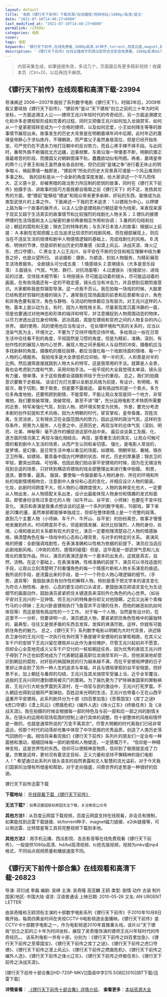 ```yaml
---
layout: default
title: '电影《镖行天下前传》下载资源/在线播放/视频地址/1080p/高清/蓝光'
date: "2021-07-10T14:40:27+0800"
last_modified_at: "2021-07-10T14:40:27+0800"
permalink: /23994/
categories: 电影
cover:
tags: 电影
keywords: '镖行天下前传,在线免费看,1080p高清,bt种子,torrent,百度云盘,magnet,磁力链,迅雷下载资源'
description: '《镖行天下前传》在线云播放手机西瓜影院吉吉影音免费看，1080p高清bd/hd未删减完整版和tc抢先枪版，mkv/mp4格式，附带bt/torrent种子、magnet/磁力链、百度云盘、网盘资源迅雷下载链接'
---
```


>内容采集生成，如果链接失效，多试几个，页面最后有更多精彩视频！收藏本页（Ctrl+D)，以后再找不麻烦。


## 《镖行天下前传》在线观看和高清下载-23994

导演阐述 2006—2007年我拍了系列数字电影《镖行天下》，时隔3年后，2009年我又要续拍《镖行天下前传》，“镖前传&rdquo;是以“天下镖局”创立之前的三十年为时间坐标，一方面追溯主人公&mdash;—镖师王兆兴年轻时代的传奇经历，另一方面追溯镖文化和许多走镖规矩形成和完善的过程，同时又把像王兆兴如何加入龙骑禁军、如何从一个皇家密探转变成为一个合格的镖师，以及如何恋爱，小王如何降生等等的故事情节展现出来。故事发生的历史大背景是在明朝嘉靖年间中后期，此时年迈的嘉靖皇帝醉心于求仙炼丹，不理朝政，而严嵩父子虽然身居高位，但是已经开始失宠，可严党仍在不遗余力地打压朝中的反对势力，而且心黑手辣不择手段。与此同时，番帮外族不断骚扰北方边疆，边事频繁，东南沿海一带倭患不断，明朝抗倭正值最艰苦的阶段，而倭国又对朝鲜图谋不轨，蠢蠢欲动似有所图。再者，嘉靖皇帝的两个儿子景王和裕王虽然身处各自封地，但仍旧因&ldquo;皇储之争”进行着无休止的明争暗斗，祸起萧墙一触即发，“镖前传&rdquo;所处的历史大背景真可谓是一个风云难测的多事之秋。　我的目标是从一个全新的角度深度发掘，给大家讲述一个平凡而伟大、正义感十足、却被黑暗的政治势力所压制的悲悯的故事，同时在《镖行天下前传》拍摄手法、讲故事的技巧方面我都会吸取之前《镖行天下》的不足，发扬其优秀的方面，使&ldquo;镖前”能够给&ldquo;镖迷”和观众带来更多新鲜、好玩的东西，能够成为此类型武侠片的上乘之作。 下面阐述一下我的艺术追求： 1.以镖局为中心，以押镖上路为每一个故事的展开点，以主人公卧底镖局执行朝廷密令为线索，来表现来源于现实又超于生活真实的故事情节和比较强烈的戏剧化人物关系； 2.镖队的接镖押镖的生活场面和主人公秘密的身份两者相互作用和协调； 3.番邦的勾结和拉动；朝廷的腐败和无能；锦衣卫的特殊机构；与东洋日本浪人的故事）根据以上前提： A.本剧在宏观把握上应当追求比较浓烈的戏剧风格，而在细部展现上，则应当在不违反生活的规律和剧中人物感情逻辑的基础上，完成戏剧化的风格。 B.洗练、明快的节律，但是却折射出历史的厚重感（如漠上风云、决战天涯、烽火辽东、虎口夺镖）。 C.男女主人公王兆兴、谷平安在不断的交往和相互理解中结为秦晋之好，也是众望所归。 谈谈摄影：摄影，为塑造、刻划人物服务，为精彩展现生活场景服务。 全剧镜头可分成五类： 1.情感镜头 2.意境镜头（大多是音乐段落） 3.面镜头（气氛、气势、群打、对抗场面等） 4.过渡镜头（衔接部分、进戏前的过渡、交待技术细节等） 5.特技镜头 尽可能运动着的镜头，尽可能运动着的画面，在有些场面还有一定的不稳定感，镜头应当有冲击力，并且想到后期剪接意识。大家都称我是剪辑型导演，这一点我不否认。我在拍每一场戏的时候，大脑里已经构思好剪辑时连接的镜头了。通常我在现场画面的前景和后景都有设计，角色和非角色要有层次，角色与静物、与流动的物体都应当有层次。对王兆兴这样的人物，基本上是以动为主，有时，因为人物性格关系，尽量表现其沉着冷静的一面，但是也要通过对他神态和形体的端详和特写，并注意捕捉到人物周围动态的物体，以尽力渗透出这位身份特殊、武功高超，周旋在镖局和官府之间的人物复杂的内心世界。 烟的使用，风的使用也应当有设计。 在处理环境和气氛的关系时，应当以渲染气氛为主，环境次之，不要为了交待环境而交待环境。 多给观众一些在日常生活中往往看不到的角度，平视固然是习惯的角度，但是为精彩，准确，深刻、有创作性的的展现人物内心世界，展现人物之间矛盾和人与自然的冲突，摄像机应当多找新鲜的角度。摄像机的推拉摇移，都应当强化每一个戏剧场面的情绪、每一个人物的心境服务。 我拍戏多是大全景低机位仰拍，带一半的天，人和景是对半的比例。然后通常直接就跳到人物大头的特写，这是我常用的手法。就算是人全景，我也会考虑到力度和气势，采用仰拍手法。一般平视的大全我觉得太单调，镜头没有力量，很单薄。关于这些我都会请摄影师给于充分的重视。 总之，我们的拍摄意识要敢于走极端。 谈谈灯光灯光要以全剧总风格为前提，有设计，有明暗，有层次，敢于切割，敢于取舍，但是要不露痕迹。 最有挑战性的是一个景点，多方位多角度地拍，还要照顾到剧情，不能穿帮，不能让观众发现是同一个地方，非常难拍，我们要突破常理，突破常规，甚至不讲“理&rdquo;，充分运用电影艺术特质所需要的近景、特写来强化气氛，刻划人物，把环境劣势变为优势。 外景，要充分考虑本剧的创作前提和艺术风格，因为大明朝的时代，宦官掌权，皇帝昏庸，百姓流离，生灵涂炭，又有锦衣卫在全国范围内的势力，因此这样的政治气氛，这样的生存条件，把景为人服务，人在景之中，还原历史，再现当年的总体气氛（深刻、明亮、壮美、神秘等）毫不造作的捕捉进这部作品中来。 最后谈谈美工及服、化、道方面的情况美工 再现与强化相结合。 再现，是尊重生活的真实，让观众可触可摸的看到剧中人生活的场景，从而产生认同和亲切感。 强化，是电影人常说的，是梦境，是幻像，是日常生活中难以看见的场面，如镖局、明朝牢狱、番贼、锦衣卫卫所等。如镖局，要具备中国古代押镖的状态、样式，历史的厚重感；锦衣卫的牢狱，要突出阴森、可怕等。也因此我们拍谷家平安镖局的时候，因为在无锡没有找到合适的场景，只好转到横店将镖局的戏全部整理出来进行集中拍摄。 制景，道具，要厚重，逼真。 服装，要使每一件服装都与人物的身份、所在的环境和所处的戏剧情境相吻合，注意剧中人身份和心态的变化，并相应设计人物的服装。 化妆，此剧时间跨度不大，但人物的心理跨度很大，人物的各种变化也大，一定要从人物出发，从人物搭配关系出发，设计出最能体现人物身份和情趣的发式和面容。即使身份没有过多变化的人物（如牛开山、谷平安、小师妹）也要在不变中找变化。 演员和表演是我重点想谈谈的这是一个系列的数字电影，10部戏，算下来是20集的量，虽然单部都能够单独成立，但却在整体剧情上是一个完整的段落，直到几个主要人物（小师妹、车千户、牛开山、谷平安）的纷纷离世，故事才慢慢地发展到终点。时间跨度并不长，但是剧情发展、起伏比较强烈，人物的身份，处境、心境和彼此的关系都有较大的变化，演员一定要梳理清楚自己人物的情感脉络，搞清楚角色在每一场戏中的心态和心理背景，与对手的特定的关系。 表演风格的把握：全剧强调戏剧性，在表演准确和以性格为依据的前提下，演员应当适应此剧戏剧风格。（冲突的浓烈，感情的碰撞）但是，这毕竟是一部武侠气息和儿女情长的类型作品，所以，演员的表演还是有一个基本的出发点，这就是真实，自然，流畅。在这个基础上，在表演准确，性格准确的前提下，演员可以寻找适度的手段，让观众立刻清楚明了的看懂角色的每一个情感片断和人物关系演变的痕迹。我所说的手段，是流露出来的手段，是一个一个符合人物心理逻辑的细节。（手势，道具等） 我鼓励演员有创作性的解释人物，特别是善于把文学本的语言变化为符合人物性格、身份、心态的更生动的口头语言，更鼓励演员把语言变化为生动细节的画面动作，鼓励演员紧紧抓住关键道具来深刻外化角色的内心世界。（如谷平安对王兆兴的一见钟情、但王兆兴的特殊身份却又对他隐瞒，之后又出来个青梅竹马的小师妹；王兆兴卧底镖局执行飞鱼营并不合理的任务，而他的嫉恶如仇如何体现等）而这是很有挑战性的一个工作。 对于每一个人物，当然是有设计的，在这里不一一分析，但要讲明一点，演员塑造人物，要紧紧抓住角色性格中的最独特的、最典型，往往又是很矛盾的东西去发挥，发挥的淋漓尽致。这样，你就有可能抓住角色的魅力。 总之，《镖行天下》系列数字电影以明朝为大时代背景，讲述锦衣卫身份的王兆兴在一次执行任务时落下悬崖被平安镖局的谷掌柜相救，在其义父车千户的安排下王兆兴留在镖局并以此作为身份掩护，尽管王兆兴起初并不愿意，但却全心全意地完成义父车千户交付的一桩桩朝廷任务，因为优秀的表现王兆兴终于得到了升迁也如愿地成为了代表朝廷最高职位龙骑禁军的一员，但他渐渐地却意识到朝廷的腐败，对奸臣的祸国殃民的行为越来越不满，而在平安镖局押镖的日子里却让体会到了另外一种人生的追求与幸福，并且与镖局掌柜的谷平安相爱。但好景不长，加上朝廷与番邦的勾结，王兆兴及其龙骑禁军受骗上当，近乎全军覆没，逃脱的王兆兴同时遭到镖局被灭门的噩耗。为了报仇更为了铲除祸害国家的罪魁祸首，王兆兴引大蛀虫罗震到天涯村，在一场官与民的激战中，王兆兴打死罗震。不久朝廷也得到证据将严嵩弹劾，百姓迎来光明的生活，王兆兴也带着小王在山西平遥重开平安镖局。此系列剧共分为十部《四百里加急》《至尊国宝》《库丁之谜》《虎口夺镖》《漠上风云》《燃眉危机》《编外人选》《烽火辽东》《终极任务》及《决战天涯》。我在拍摄的时候会根据每一部的特色及与前一部和后一部之间的剧情关系，在镜头的运用和现场氛围的控制上进行具体的调整。但十部整体的风格和情怀是一致的，也就是通常所说的“万变不离其宗”。尽管大明朝的时代离我们已经非常遥远，但那个时代的动荡却也集中体现了中华民族的优秀品质，创造了人类历史荡气回肠的一面。相信将来看完我们《镖行天下前传》系列片的朋友们一定会有一种震撼和激动，细细回味每一部的剧情和人物塑造，一定感慨万千。 “信仰是一种精神支柱，这是世界性的东西。信仰可以使精神变物质，信仰到了极限就变成了力量。宗教是这样，更何况有着坚定目标、正义力量和坚持不懈精神的我们电影人！&rdquo; 希望通过此系列片镜头语言的自然表露和文人智慧的流光溢彩，对于今天我们国家的治理有所借鉴和帮助，对于走向强盛，问鼎世界的走势是一种很好的启迪。


镖行天下前传迅雷下载

**下载地址**： [在线观看下载 《镖行天下前传》](https://www.993dy.com//vod-detail-id-24093.html) 


**无法下载?**：`如果迅雷因版权原因无法下载，关注微信公众号 `

**其他方法1**：从百度云网盘下载视频，百度云网盘支持在线观看，非会员有限制，如果能找到迅雷下载链接、bt/torrent种子、magnet磁力链接、e2dk链接等，可以用迅雷、比特彗星等工具将完整视频下载到本地。

**其他方法2**：用手机云播、西瓜影院、吉吉影音等在线免费观看《镖行天下前传》，一般提供1080p高清、hd/bd高清视频、tc抢先版视频，视频为mkv或mp4格式，不同站点视频质量和播放速度不同。


## 《镖行天下前传十部合集》在线观看和高清下载-26823

导演: 邓衍成 李磊 编剧: 吴峥 主演: 吴奇隆 高亚麟 王鸥 类型: 剧情 动作 古装 制片国家/地区: 中国大陆 语言: 汉语普通话 上映日期: 2010-05-26 又名: AN URGENT LETTER

由吴奇隆和王鸥领衔主演的十部数字电影系列《镖行天下前传》于2010年10月8日晚开始，每周四黄金时间在央视CCTV-6电影频道全面播映。《镖行天下前传》是CCTV-6十部数字电影之一，作为电影频道2010年首推重头戏，该片以“天下镖局”创立之前的三十年为时间坐标，展现了吴奇隆饰演的镖师王兆兴年轻时代的传奇经历。。 该系列电影一共有十部，分别为：《镖行天下前传之四百里加急》、《镖行天下前传之至尊国宝》、《镖行天下前传之库丁之谜》、《镖行天下前传之虎口夺镖》、《镖行天下前传之漠上风云》、《镖行天下前传之燃眉危机》、《镖行天下前传之编外人选》、《镖行天下前传之烽火辽东》、《镖行天下前传之终极任务》、《镖行天下前传之决战天涯》。


[镖行天下前传十部合集][HD-720P-MKV][国语中字][15.5GB][2010][BT下载/迅雷下载]

**详情查看**： [《镖行天下前传十部合集》详情介绍](/movie/26823/)， **查看更多**：[本站资源大全](/movie/t/all/)

